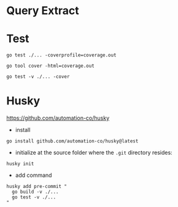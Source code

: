 # Query Extract


# Test

```shell
go test ./... -coverprofile=coverage.out
```

```shell
go tool cover -html=coverage.out
```

```shell
go test -v ./... -cover
```


# Husky
https://github.com/automation-co/husky


- install
```shell
go install github.com/automation-co/husky@latest
```

- initialize at the source folder where the `.git` directory resides:
```shell
husky init
```

- add command
```shell
husky add pre-commit "
  go build -v ./... 
  go test -v ./...
"
```

